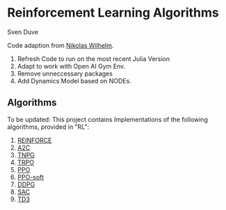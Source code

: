 # Reinforcement Learning Algorithms
Sven Duve

Code adaption from [Nikolas Wilhelm](https://github.com/NikonPic). 

1. Refresh Code to run on the most recent Julia Version
2. Adapt to work with Open AI Gym Env. 
3. Remove unneccessary packages
4. Add Dynamics Model based on NODEs.


## Algorithms

To be updated: This project contains Implementations of the following algorithms,
provided in "RL":

1. [REINFORCE](http://www-anw.cs.umass.edu/~barto/courses/cs687/williams92simple.pdf)
2. [A2C](https://arxiv.org/abs/1602.01783)
3. [TNPG](https://homes.cs.washington.edu/~todorov/courses/amath579/reading/NaturalActorCritic.pdf)
4. [TRPO](https://arxiv.org/abs/1502.05477)
5. [PPO](https://blog.openai.com/openai-baselines-ppo/)
6. [PPO-soft](https://drive.google.com/file/d/1V4pD6HHCLowd_OdXfO4NddPGNb6baV-y/view)
7. [DDPG](https://arxiv.org/abs/1509.02971)
8. [SAC](https://arxiv.org/abs/1801.01290)
9. [TD3](https://arxiv.org/pdf/1802.09477.pdf#cite.popov2017data)



